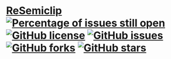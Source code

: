 # [ReSemiclip](https://github.com/rehlds/ReSemiclip) [![Percentage of issues still open](http://isitmaintained.com/badge/open/rehlds/ReSemiclip.svg)](http://isitmaintained.com/project/rehlds/ReSemiclip "Percentage of issues still open") [![GitHub license](https://img.shields.io/github/license/rehlds/ReSemiclip.svg?longCache=true&style=flat-square)](https://github.com/rehlds/ReSemiclip/blob/master/LICENSE) [![GitHub issues](https://img.shields.io/github/issues/rehlds/ReSemiclip.svg?longCache=true&style=flat-square)](https://github.com/rehlds/ReSemiclip/issues) [![GitHub forks](https://img.shields.io/github/forks/rehlds/ReSemiclip.svg?longCache=true&style=flat-square)](https://github.com/rehlds/ReSemiclip/network) [![GitHub stars](https://img.shields.io/github/stars/rehlds/ReSemiclip.svg?longCache=true&style=flat-square)](https://github.com/rehlds/ReSemiclip/stargazers)


